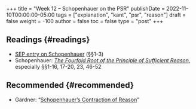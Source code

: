 +++
title = "Week 12 – Schopenhauer on the PSR"
publishDate = 2022-11-10T00:00:00-05:00
tags = ["explanation", "kant", "psr", "reason"]
draft = false
weight = -100
author = false
toc = false
type = "post"
+++

## Readings {#readings}

-   [SEP entry on Schopenhauer](https://plato.stanford.edu/entries/schopenhauer/) (§§1-3)
-   Schopenhauer: [_The Fourfold Root of the Principle of Sufficient Reason_](/materials/readings/schopenhauer-psr.pdf), especially §§1-16, 17-20, 23, 46-52


## Recommended {#recommended}

-   Gardner: &ldquo;[Schopenhauer’s Contraction of Reason](http://www.cambridge.org/core/journals/kantian-review/article/schopenhauers-contraction-of-reason-clarifying-kant-and-undoing-german-idealism/9649F0053DF2BF0CE1C6107F671AD37A)&rdquo;
